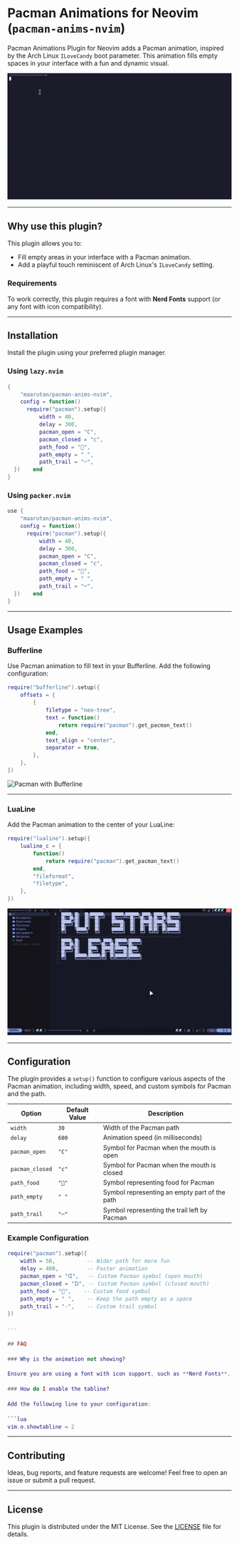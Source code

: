 # Pacman Animations for Neovim (`pacman-anims-nvim`)

Pacman Animations Plugin for Neovim adds a Pacman animation, inspired by the Arch Linux `ILoveCandy` boot parameter. This animation fills empty spaces in your interface with a fun and dynamic visual.

![Pacman Animation Example](./.github/view.gif) <!-- Replace with your gif link -->

---

## Why use this plugin?

This plugin allows you to:

- Fill empty areas in your interface with a Pacman animation.
- Add a playful touch reminiscent of Arch Linux's `ILoveCandy` setting.

### Requirements

To work correctly, this plugin requires a font with **Nerd Fonts** support (or any font with icon compatibility).

---

## Installation

Install the plugin using your preferred plugin manager.

### Using `lazy.nvim`

```lua
{
    "maarutan/pacman-anims-nvim",
    config = function()
      require("pacman").setup({
          width = 40,
          delay = 300,
          pacman_open = "C",
          pacman_closed = "c",
          path_food = "",
          path_empty = " ",
          path_trail = "─",
  })    end
}
```

### Using `packer.nvim`

```lua
use {
    "maarutan/pacman-anims-nvim",
    config = function()
      require("pacman").setup({
          width = 40,
          delay = 300,
          pacman_open = "C",
          pacman_closed = "c",
          path_food = "",
          path_empty = " ",
          path_trail = "─",
  })    end
}
```

---

## Usage Examples

### Bufferline

Use Pacman animation to fill text in your Bufferline. Add the following configuration:

```lua
require("bufferline").setup({
    offsets = {
        {
            filetype = "neo-tree",
            text = function()
                return require("pacman").get_pacman_text()
            end,
            text_align = "center",
            separator = true,
        },
    },
})
```

![Pacman with Bufferline](./.github/bufferline.gif) <!-- Replace with your gif link -->

---

### LuaLine

Add the Pacman animation to the center of your LuaLine:

```lua
require("lualine").setup({
    lualine_c = {
        function()
            return require("pacman").get_pacman_text()
        end,
        "fileformat",
        "filetype",
    },
})
```

![Pacman with LuaLine](./.github/lualine.gif) <!-- Replace with your gif link -->

---

## Configuration

The plugin provides a `setup()` function to configure various aspects of the Pacman animation, including width, speed, and custom symbols for Pacman and the path.

| Option          | Default Value | Description                                   |
| --------------- | ------------- | --------------------------------------------- |
| `width`         | `30`          | Width of the Pacman path                      |
| `delay`         | `600`         | Animation speed (in milliseconds)             |
| `pacman_open`   | `"C"`         | Symbol for Pacman when the mouth is open      |
| `pacman_closed` | `"c"`         | Symbol for Pacman when the mouth is closed    |
| `path_food`     | `""`         | Symbol representing food for Pacman           |
| `path_empty`    | `" "`         | Symbol representing an empty part of the path |
| `path_trail`    | `"─"`         | Symbol representing the trail left by Pacman  |

### Example Configuration

````lua
require("pacman").setup({
    width = 50,          -- Wider path for more fun
    delay = 400,         -- Faster animation
    pacman_open = "ᗧ",   -- Custom Pacman symbol (open mouth)
    pacman_closed = "ᗤ", -- Custom Pacman symbol (closed mouth)
    path_food = "🍒",    -- Custom food symbol
    path_empty = " ",    -- Keep the path empty as a space
    path_trail = "-",    -- Custom trail symbol
})

---

## FAQ

### Why is the animation not showing?

Ensure you are using a font with icon support, such as **Nerd Fonts**.

### How do I enable the tabline?

Add the following line to your configuration:

```lua
vim.o.showtabline = 2
````

---

## Contributing

Ideas, bug reports, and feature requests are welcome! Feel free to open an issue or submit a pull request.

---

## License

This plugin is distributed under the MIT License. See the [LICENSE](LICENSE) file for details.
